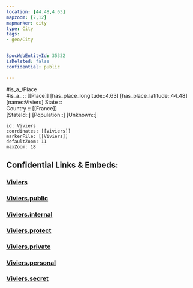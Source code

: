 ```yaml
---
location: [44.48,4.63] 
mapzoom: [7,12] 
mapmarker: city 
type: City
tags:
- geo/City


SpocWebEntityId: 35332
isDeleted: false
confidential: public

---
```

#is_a_/Place  
#is_a_ :: [[Place]] 
[has_place_longitude::4.63] 
[has_place_latitude::44.48] 
[name::Viviers] 
State ::  
Country :: [[France]]  
[StateId::] 
[Population::] 
[Unknown::] 


```leaflet
id: Viviers
coordinates: [[Viviers]] 
markerFile: [[Viviers]] 
defaultZoom: 11 
maxZoom: 18
```


## Confidential Links & Embeds: 

### [Viviers](/_Standards/Earth/Continent/Europe/Europe~West/France/regions~France/Auvergne-Rhône-Alpes/departments~Auvergne-Rhône-Alpes/Ardèche/communes~Ardèche/Privas/cities~Privas/Viviers.md) 

### [Viviers.public](/_public/Earth/Continent/Europe/Europe~West/France/regions~France/Auvergne-Rhône-Alpes/departments~Auvergne-Rhône-Alpes/Ardèche/communes~Ardèche/Privas/cities~Privas/Viviers.public.md) 

### [Viviers.internal](/_internal/Earth/Continent/Europe/Europe~West/France/regions~France/Auvergne-Rhône-Alpes/departments~Auvergne-Rhône-Alpes/Ardèche/communes~Ardèche/Privas/cities~Privas/Viviers.internal.md) 

### [Viviers.protect](/_protect/Earth/Continent/Europe/Europe~West/France/regions~France/Auvergne-Rhône-Alpes/departments~Auvergne-Rhône-Alpes/Ardèche/communes~Ardèche/Privas/cities~Privas/Viviers.protect.md) 

### [Viviers.private](/_private/Earth/Continent/Europe/Europe~West/France/regions~France/Auvergne-Rhône-Alpes/departments~Auvergne-Rhône-Alpes/Ardèche/communes~Ardèche/Privas/cities~Privas/Viviers.private.md) 

### [Viviers.personal](/_personal/Earth/Continent/Europe/Europe~West/France/regions~France/Auvergne-Rhône-Alpes/departments~Auvergne-Rhône-Alpes/Ardèche/communes~Ardèche/Privas/cities~Privas/Viviers.personal.md) 

### [Viviers.secret](/_secret/Earth/Continent/Europe/Europe~West/France/regions~France/Auvergne-Rhône-Alpes/departments~Auvergne-Rhône-Alpes/Ardèche/communes~Ardèche/Privas/cities~Privas/Viviers.secret.md)


